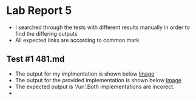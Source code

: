 # Lab Report 5
* I searched through the tests with different results manually in order to find the differing outputs
* All expected links are according to common mark

## Test #1 481.md
* The output for my implmentation is shown below
[Image](https://www.linkpicture.com/q/Screen-Shot-2022-05-31-at-11.25.43-PM.png)
* The output for the provided implementation is shown below
[Image](https://www.linkpicture.com/q/Screen-Shot-2022-05-31-at-11.25.43-PM.png)
* The expected output is '/uri'.Both implementations are incorect.
* 
